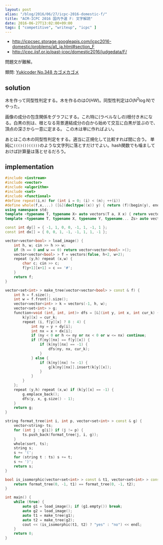 ```yaml
---
layout: post
alias: "/blog/2016/06/27/icpc-2016-domestic-f/"
title: "ACM-ICPC 2016 国内予選 F: 文字解読"
date: 2016-06-27T13:02:00+09:00
tags: [ "competitive", "writeup", "icpc" ]
---
```


-   <http://icpcsec.storage.googleapis.com/icpc2016-domestic/problems/all_ja.html#section_F>
-   <http://icpc.iisf.or.jp/past-icpc/domestic2016/judgedata/F/>

問題文が難解。

類問: [Yukicoder No.348 カゴメカゴメ](http://yukicoder.me/problems/no/348)

## solution

木を作って同型性判定する。木を作るのは$O(HW)$。同型性判定は$O(N^2\log N)$でやった。

画像の成分の包含関係をグラフにする。これ特に(ラベルなしの)根付き木になる。白黒の別は、根となる背景連結成分の白から始めて交互に白黒が並ぶので、頂点の深さから一意に定まる。
この木は単に作ればよい。

あとはこの木の同型性判定をする。適当に正規化して比較すれば間に合う。
単純に`((()())(()))`のような文字列に落とすだけでよい。hash関数でも噛ましておけば計算量は落とせるだろう。

## implementation

``` c++
#include <iostream>
#include <vector>
#include <algorithm>
#include <set>
#include <functional>
#define repeat(i,n) for (int i = 0; (i) < (n); ++(i))
#define whole(f,x,...) ([&](decltype((x)) y) { return (f)(begin(y), end(y), ## __VA_ARGS__); })(x)
using namespace std;
template <typename T, typename X> auto vectors(T a, X x) { return vector<T>(x, a); }
template <typename T, typename X, typename Y, typename... Zs> auto vectors(T a, X x, Y y, Zs... zs) { auto cont = vectors(a, y, zs...); return vector<decltype(cont)>(x, cont); }

const int dy[] = { -1, 1, 0, 0, -1, 1, -1, 1 };
const int dx[] = { 0, 0, 1, -1, -1, 1, 1, -1 };

vector<vector<bool> > load_image() {
    int h, w; cin >> h >> w;
    if (h == 0 and w == 0) return vector<vector<bool> >();
    vector<vector<bool> > f = vectors(false, h+2, w+2);
    repeat (y,h) repeat (x,w) {
        char c; cin >> c;
        f[y+1][x+1] = c == '#';
    }
    return f;
}

vector<set<int> > make_tree(vector<vector<bool> > const & f) {
    int h = f.size();
    int w = f.front().size();
    vector<vector<int> > k = vectors(-1, h, w);
    vector<set<int> > g;
    function<void (int, int, int)> dfs = [&](int y, int x, int cur_k) {
        k[y][x] = cur_k;
        repeat (i, f[y][x] ? 8 : 4) {
            int ny = y + dy[i];
            int nx = x + dx[i];
            if (ny < 0 or h <= ny or nx < 0 or w <= nx) continue;
            if (f[ny][nx] == f[y][x]) {
                if (k[ny][nx] == -1) {
                    dfs(ny, nx, cur_k);
                }
            } else {
                if (k[ny][nx] != -1) {
                    g[k[ny][nx]].insert(k[y][x]);
                }
            }
        }
    };
    repeat (y,h) repeat (x,w) if (k[y][x] == -1) {
        g.emplace_back();
        dfs(y, x, g.size() - 1);
    }
    return g;
}

string format_tree(int i, int p, vector<set<int> > const & g) {
    vector<string> ts;
    for (int j : g[i]) if (j != p) {
        ts.push_back(format_tree(j, i, g));
    }
    whole(sort, ts);
    string s;
    s += '(';
    for (string t : ts) s += t;
    s += ')';
    return s;
}

bool is_isomorphic(vector<set<int> > const & t1, vector<set<int> > const & t2) {
    return format_tree(0, -1, t1) == format_tree(0, -1, t2);
}

int main() {
    while (true) {
        auto g1 = load_image(); if (g1.empty()) break;
        auto g2 = load_image();
        auto t1 = make_tree(g1);
        auto t2 = make_tree(g2);
        cout << (is_isomorphic(t1, t2) ? "yes" : "no") << endl;
    }
    return 0;
}
```
